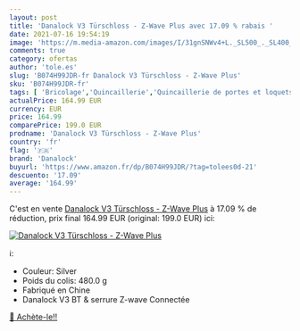 ```yaml
---
layout: post
title: 'Danalock V3 Türschloss - Z-Wave Plus avec 17.09 % rabais '
date: 2021-07-16 19:54:19
image: 'https://m.media-amazon.com/images/I/31gnSNWv4+L._SL500_._SL400_.jpg'
comments: true
category: ofertas
author: 'tole.es'
slug: 'B074H99JDR-fr Danalock V3 Türschloss - Z-Wave Plus'
sku: 'B074H99JDR-fr'
tags: [ 'Bricolage','Quincaillerie','Quincaillerie de portes et loquets','Sécurité','danalock', ]
actualPrice: 164.99 EUR
currency: EUR
price: 164.99
comparePrice: 199.0 EUR
prodname: 'Danalock V3 Türschloss - Z-Wave Plus'
country: 'fr'
flag: '🇫🇷'
brand: 'Danalock'
buyurl: 'https://www.amazon.fr/dp/B074H99JDR/?tag=tolees0d-21'
descuento: '17.09'
average: '164.99'
---
```


C'est en vente [Danalock V3 Türschloss - Z-Wave Plus](https://www.amazon.fr/dp/B074H99JDR/?tag=tolees0d-21)  à  17.09 % de réduction, prix final  164.99 EUR (original: 199.0 EUR) ici:

[![Danalock V3 Türschloss - Z-Wave Plus](https://m.media-amazon.com/images/I/31gnSNWv4+L._SL500_._SL400_.jpg)](https://www.amazon.fr/dp/B074H99JDR/?tag=tolees0d-21)

ℹ️:

- Couleur: Silver
- Poids du colis: 480.0 g
- Fabriqué en Chine
- Danalock V3 BT & serrure Z-wave Connectée

[🛒 Achète-le!!](https://www.amazon.fr/dp/B074H99JDR/?tag=tolees0d-21)
